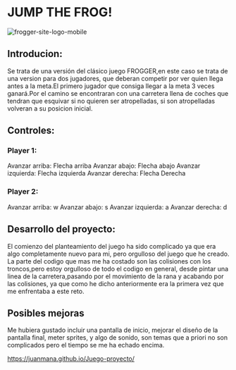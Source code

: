 # JUMP THE FROG!

			
![frogger-site-logo-mobile](https://user-images.githubusercontent.com/46864823/55611711-9fd0b480-5786-11e9-929c-41d7df8cebe6.jpg)

## Introducion:

Se trata de una versión del clásico juego FROGGER,en este caso se trata de una version para dos jugadores, que deberan competir por ver quien llega antes a la meta.El primero jugador que consiga llegar a la meta 3 veces ganará.Por el camino se encontraran con una carretera llena de coches que tendran que esquivar si no quieren ser atropelladas, si son atropelladas volveran a su posicion inicial.

## Controles:

### Player 1: 
Avanzar arriba: Flecha arriba
Avanzar abajo: Flecha abajo
Avanzar izquierda: Flecha izquierda
Avanzar derecha:   Flecha Derecha

### Player 2:
Avanzar arriba: w
Avanzar abajo: s
Avanzar izquierda: a
Avanzar derecha:   d



## Desarrollo del proyecto:
El comienzo del planteamiento del juego ha sido complicado ya que era algo completamente nuevo para mi, pero orgulloso del juego que he creado. La parte del codigo que mas me ha costado son las colisiones con los troncos,pero estoy orgulloso de todo el codigo en general, desde pintar una linea de la carretera,pasando por el movimiento de la rana y acabando por las colisiones, ya que como he dicho anteriormente era la primera vez que me enfrentaba a este reto.


## Posibles mejoras
Me hubiera gustado incluir una pantalla de inicio, mejorar el diseño de la pantalla final, meter sprites, y algo de sonido, son temas que a priori no son complicados pero el tiempo se me ha echado encima.





https://juanmana.github.io/Juego-proyecto/
 
